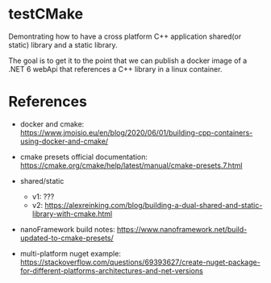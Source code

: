 # testCMake
Demontrating how to have a cross platform C++ application shared(or static) library and a static library.

The goal is to get it to the point that we can publish a docker image of a .NET 6 webApi that references a C++ library in a linux container.

# References
- docker and cmake: https://www.jmoisio.eu/en/blog/2020/06/01/building-cpp-containers-using-docker-and-cmake/
- cmake presets official documentation: https://cmake.org/cmake/help/latest/manual/cmake-presets.7.html
- shared/static
  - v1: ???
  - v2: https://alexreinking.com/blog/building-a-dual-shared-and-static-library-with-cmake.html
- nanoFramework build notes: https://www.nanoframework.net/build-updated-to-cmake-presets/

- multi-platform nuget example: https://stackoverflow.com/questions/69393627/create-nuget-package-for-different-platforms-architectures-and-net-versions